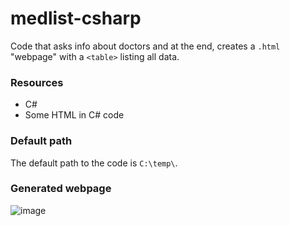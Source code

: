 # medlist-csharp
Code that asks info about doctors and at the end, creates a `.html` "webpage" with a `<table>` listing all data.

### Resources
- C#
- Some HTML in C# code


### Default path
The default path to the code is `C:\temp\`.
  
  
### Generated webpage
![image](https://user-images.githubusercontent.com/62726888/156769771-d4fbe337-ea65-4ea6-a65f-8f542ed9f9c4.png)
